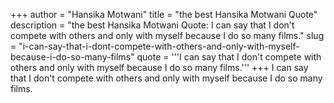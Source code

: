 +++
author = "Hansika Motwani"
title = "the best Hansika Motwani Quote"
description = "the best Hansika Motwani Quote: I can say that I don't compete with others and only with myself because I do so many films."
slug = "i-can-say-that-i-dont-compete-with-others-and-only-with-myself-because-i-do-so-many-films"
quote = '''I can say that I don't compete with others and only with myself because I do so many films.'''
+++
I can say that I don't compete with others and only with myself because I do so many films.
